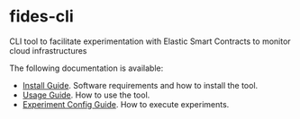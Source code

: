 # fides-cli
CLI tool to facilitate experimentation with Elastic Smart Contracts to monitor cloud infrastructures

The following documentation is available:

- [Install Guide](./docs/install.md). Software requirements and how to install the tool.
- [Usage Guide](./docs/usage.md). How to use the tool.
- [Experiment Config Guide](./docs/experiments.md). How to execute experiments.